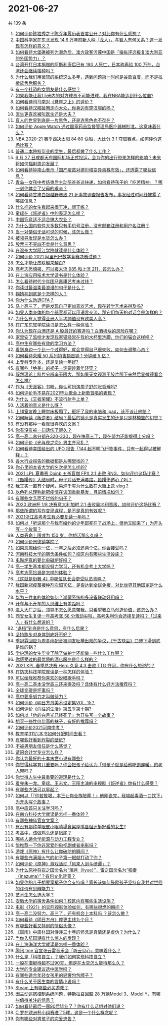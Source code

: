 # 2021-06-27

共 139 条

<!-- BEGIN -->
<!-- 最后更新时间 Sun Jun 27 2021 16:01:39 GMT+0800 (China Standard Time) -->

1. [如何评价陈独秀之子陈乔年履历表首度公开？对此你有什么感想？](https://www.zhihu.com/question/464933522)
2. [中国科学家在东北发现 14.6
   万年前新人种「龙人」，与智人有何关系？这一发现有怎样的意义？](https://www.zhihu.com/question/467654212)
3. [如何看待大堡礁被列为濒危后，澳方政客污蔑中国是「操纵评选报复澳大利亚的外国势力」？](https://www.zhihu.com/question/466643968)
4. [台湾开打日本捐赠的阿斯利康后已有 193 人死亡，日本称再给 100
   万剂，台湾还会继续接种吗？](https://www.zhihu.com/question/467768491)
5. [为什么我们用微软的系统这么多年，遇到问题第一时间是谷歌百度，而不是找微软售后服务？](https://www.zhihu.com/question/463391853)
6. [有一个社恐的女朋友是什么感觉？](https://www.zhihu.com/question/323962570)
7. [如果我能让我1.5米内的对方球员不可能进球，我在NBA能达到什么位置?](https://www.zhihu.com/question/402597076)
8. [如何看待司马南对《悬崖之上》的评价？](https://www.zhihu.com/question/462226337)
9. [如何看待汉服破圈走向大众，你身边有穿汉服的吗？](https://www.zhihu.com/question/467576874)
10. [医生更喜欢被叫医生还是大夫？](https://www.zhihu.com/question/392695588)
11. [盲人的世界到底是一片黑色，还是连黑色也不存在？](https://www.zhihu.com/question/48476818)
12. [如何评价 Apple Watch
    通过国家药品监督管理局医疗器械批准，这意味着什么？](https://www.zhihu.com/question/467625126)
13. [NBA 2020-21 赛季西决太阳 84:80 快船，大比分 3:1
    夺取赛点，如何评价这场比赛？](https://www.zhihu.com/question/468067856)
14. [普通二本院校毕业的学生，最后都做了什么工作？](https://www.zhihu.com/question/267563742)
15. [6 月 27
    日成都天府国际机场正式投运，会为你的出行带来怎样的影响？未来将如何辐射周边发展？](https://www.zhihu.com/question/467116966)
16. [如何看待钟南山表示「国产疫苗对德尔塔变异毒株有效」，还透露了哪些信息？](https://www.zhihu.com/question/467727614)
17. [青岛一女孩中考结束后主动陪爸爸送快递，如何看待孩子的「吃苦精神」？哪一刻你体会了父母的艰辛？](https://www.zhihu.com/question/466719905)
18. [如何看待甘肃白银越野赛致 21
    死事故调查报告发布，事发经过时间线披露了哪些信息？](https://www.zhihu.com/question/467819232)
19. [什么样的女生看起来很干净，很干练？](https://www.zhihu.com/question/23796174)
20. [童瑶在《叛逆者》中的表现怎么样？](https://www.zhihu.com/question/463850620)
21. [中国究竟适不适合搞大农业？](https://www.zhihu.com/question/323105287)
22. [为什么国内软件大多数只有手机号注册，没有邮箱注册和用户名注册？](https://www.zhihu.com/question/331360215)
23. [当一对情侣无话可说的时候，该怎么做？](https://www.zhihu.com/question/280272233)
24. [被领导发现是水货怎么办？](https://www.zhihu.com/question/449779149)
25. [股票三不买四不卖是什么意思？](https://www.zhihu.com/question/453247969)
26. [在温州大学瓯江学院就读是什么体验？](https://www.zhihu.com/question/401647691)
27. [如何评价 2021 阿里巴巴数学竞赛决赛试题？](https://www.zhihu.com/question/467903915)
28. [怎么才能让皮肤越来越白?](https://www.zhihu.com/question/458127901)
29. [高考志愿填报，可以报末流 985 和上流 211，该怎么办？](https://www.zhihu.com/question/466861114)
30. [在上海应用技术大学读书是什么体验？](https://www.zhihu.com/question/62082173)
31. [怎么看待时代少年团马嘉祺艺考未过线？](https://www.zhihu.com/question/467985728)
32. [你读过最温柔最浪漫的句子是什么？](https://www.zhihu.com/question/454087703)
33. [鞠婧祎到底是个怎样的人？](https://www.zhihu.com/question/451531217)
34. [你为什么劝退CFA？](https://www.zhihu.com/question/452285810)
35. [马上高三了，但是发现自己更加喜欢艺术，现在转学艺术来得及吗?](https://www.zhihu.com/question/462182951)
36. [如果人类身体的每个器官都可以用语言交流，那它们每天的对话会是怎样的？](https://www.zhihu.com/question/454951661)
37. [为什么有人觉得亚洲人平均颜值没有欧美人高？](https://www.zhihu.com/question/433666039)
38. [在广东东软学院读书是怎么样一种体验？](https://www.zhihu.com/question/36540493)
39. [你认为现在白酒还是 A 股最好的赛道吗？白酒板块的风险在哪？](https://www.zhihu.com/question/467530165)
40. [家里安了监控才发现我家猫经常在我的水杯里洗脚，你们的猫会这样吗？](https://www.zhihu.com/question/459983017)
41. [高中生有哪些有效的学习方法？](https://www.zhihu.com/question/287399896)
42. [看到身边一个比一个过得好，就会觉得自己很失败，如何去调整心态？](https://www.zhihu.com/question/466214937)
43. [如何看待荣耀 50 系列销售额首销 1 分钟破 5 亿？](https://www.zhihu.com/question/467418330)
44. [上专科专升本，还是复读一年好?](https://www.zhihu.com/question/313595217)
45. [有哪些「绝美」的裙子一定要趁着年轻穿？](https://www.zhihu.com/question/372236949)
46. [既然理论上胶片分辨率无限大，那如果天文观测用胶片照下来然后显微镜看会怎么样?](https://www.zhihu.com/question/453975780)
47. [作为《天涯客》书粉，你认可扮演周子舒的张哲瀚吗?](https://www.zhihu.com/question/461068478)
48. [如何评价毛不易在2021毕业歌会上新歌首唱的表现？](https://www.zhihu.com/question/467985173)
49. [为什么《王者荣耀》不流行射手上单？](https://www.zhihu.com/question/460375616)
50. [人活着的意义是什么呀？](https://www.zhihu.com/question/429431634)
51. [上铺室友晚上睡觉床板塌了，砸坏了我的电脑和
    ipad，该不该让他赔？](https://www.zhihu.com/question/460572374)
52. [如何解读《叛逆者》结局？最后的镜头是真实发生的还是只是林楠笙的幻觉？](https://www.zhihu.com/question/467937765)
53. [有没有那种一看就很喜欢的文案？](https://www.zhihu.com/question/463105813)
54. [你有没有被一句话伤了很久？](https://www.zhihu.com/question/463837349)
55. [高一高二总分都在320-330，现在快高三了，现在努力还能提得上分吗？](https://www.zhihu.com/question/463889438)
56. [如何评价《光与夜之恋》男主齐司礼？](https://www.zhihu.com/question/466812216)
57. [如何看待美国给出的 UFO 报告「144
    起不明飞行物事件，只有一起得以被解释」？](https://www.zhihu.com/question/467298489)
58. [各大行业报告的数据都是从哪里找的？](https://www.zhihu.com/question/67387122)
59. [你心里的本省大学的名次是怎么样的?](https://www.zhihu.com/question/410179653)
60. [2021 LPL 夏季赛 Doinb 五杀盲僧 FPX 2:1 击败
    RNG，如何评价这场比赛？](https://www.zhihu.com/question/467927415)
61. [《甄嬛传》大结局时，母子对话充满套路，甄嬛伤透心了吗？](https://www.zhihu.com/question/404317643)
62. [我其实一直有个疑问，易烊千玺为什么敢在大街上录 vlog？](https://www.zhihu.com/question/464875636)
63. [以色列总理称新冠疫情在该国重新暴发，目前情况如何？](https://www.zhihu.com/question/466765546)
64. [有哪些文艺而不烂俗的句子？](https://www.zhihu.com/question/384858847)
65. [2020 欧洲杯 1/8 决赛意大利加时 2:1
    击败奥地利晋级，如何评价这场比赛？](https://www.zhihu.com/question/468049116)
66. [那些所谓的写作变现课程，是不是真的有效呢？](https://www.zhihu.com/question/461400447)
67. [2021浙江高考考生有必要复读一年吗？](https://www.zhihu.com/question/466107095)
68. [如何以「听说那个与我有婚约的少年郎死在了战场上，但他又回来了」为开头写一个故事？](https://www.zhihu.com/question/459096689)
69. [人类寿命上限或为 150 岁，你想活那么久吗？](https://www.zhihu.com/question/466968884)
70. [如何评价景德镇学院？](https://www.zhihu.com/question/24931592)
71. [如果恶魔给你一亿，一年之后必须还两个亿，你会接受吗？](https://www.zhihu.com/question/392418796)
72. [河南科技大学的宿舍条件如何？校区内有哪些生活设施？](https://www.zhihu.com/question/326856562)
73. [电陶炉真的要比电磁炉好吗？](https://www.zhihu.com/question/381245384)
74. [高一学生基本都没努力学习，还有机会考上大学吗？](https://www.zhihu.com/question/465637082)
75. [高考志愿捡漏是怎样的体验？](https://www.zhihu.com/question/59549503)
76. [《这就是街舞 4》中哪位队长会更受队员青睐？](https://www.zhihu.com/question/466348692)
77. [我国新冠疫苗接种剂次超10亿，是否达到全民免疫，对比世界其他国家是什么水平？](https://www.zhihu.com/question/466845525)
78. [华为三件套的体验如何？鸿蒙系统的多设备联动好用吗？](https://www.zhihu.com/question/467709448)
79. [开车与不开车的人思维上有差距吗？](https://www.zhihu.com/question/466319507)
80. [进入大厂之后，领导不怎么愿意带我，只希望我立马创造价值，该怎么办？](https://www.zhihu.com/question/466550532)
81. [西安女生复读一年高考涨 58
    分激动尖叫，高考失利你会选择复读吗？「过来人」有什么想说的？](https://www.zhihu.com/question/467509623)
82. [“退档”到底是什么意思，有什么后果？](https://www.zhihu.com/question/331780490)
83. [坚持跑步对身体到底好不好？](https://www.zhihu.com/question/461618978)
84. [季冠霖回应为周冬雨配音被网友吐槽出戏的争议，《千古玦尘》口碑下滑到底是谁的锅？](https://www.zhihu.com/question/467423413)
85. [学护理的女生毕业了除了做护士还能做一些什么工作啊？](https://www.zhihu.com/question/314606195)
86. [你感受过的最优质的酒店服务是什么样的？](https://www.zhihu.com/question/36082879)
87. [2021 KPL 春季总决赛 Hero 久竞 4:3 击败 TTG
    夺冠，你有什么想说的？](https://www.zhihu.com/question/467891041)
88. [在防灾科技学院就读是一种怎样的体验？](https://www.zhihu.com/question/47811855)
89. [可以给我推荐你喜欢的说唱歌手吗？](https://www.zhihu.com/question/457551476)
90. [高一高二基本没学高三还来得及吗？具体有什么好方法推荐吗？](https://www.zhihu.com/question/465620153)
91. [全球变暖是坏事吗？](https://www.zhihu.com/question/290575660)
92. [高中要多努力才叫做努力？](https://www.zhihu.com/question/60440328)
93. [如何评价《明日方舟美术设定集VOL. 1》？](https://www.zhihu.com/question/467858109)
94. [如何评价《向往的生活》第五季第十期?](https://www.zhihu.com/question/466097156)
95. [如何以「他的白月光已经死了」为开头写一个故事？](https://www.zhihu.com/question/435179014)
96. [想买一些性价比高的袜子，有好的推荐吗？](https://www.zhihu.com/question/32272388)
97. [如何评价2021河南中考？](https://www.zhihu.com/question/466137266)
98. [教育学311六本书如何分配时间去看？](https://www.zhihu.com/question/438835540)
99. [有哪些好看到炸裂的壁纸?](https://www.zhihu.com/question/425110846)
100. [不被男朋友信任是什么感觉？](https://www.zhihu.com/question/464707364)
101. [请问会计学专业怎么样？](https://www.zhihu.com/question/331281323)
102. [你认为最好的十本末世小说有哪些?](https://www.zhihu.com/question/403545900)
103. [你觉得科学育儿重要吗？你会把孩子给认为「带孩子就是给他吃饱穿暖」的老人带吗？](https://www.zhihu.com/question/464732842)
104. [你觉得人生中最重要的道理是什么？](https://www.zhihu.com/question/465627192)
105. [看完朱一龙、童瑶、王志文、王阳主演的电视剧《叛逆者》你有什么感受？](https://www.zhihu.com/question/456962938)
106. [有哪些方法可以早起？](https://www.zhihu.com/question/466318823)
107. [如何以「『你若敢喝，本王让你全族陪葬！』他刚说完，我端起毒酒一口饮下」为开头写个故事？](https://www.zhihu.com/question/454829891)
108. [高中应该只关注学习吗？](https://www.zhihu.com/question/464840911)
109. [在南方科技大学就读是怎样一番体验？](https://www.zhihu.com/question/24365361)
110. [有哪些神仙官宣文案？](https://www.zhihu.com/question/449182426)
111. [有没有那种单眼皮小眼睛塌鼻梁厚嘴唇但还挺好看的女生?](https://www.zhihu.com/question/312374216)
112. [考高中，该做鸡头还是凤尾？](https://www.zhihu.com/question/464821888)
113. [哪些人适合学能源与动力工程专业？](https://www.zhihu.com/question/404778160)
114. [能推荐一下你非常爱的电视剧或者电影吗？](https://www.zhihu.com/question/460849272)
115. [游戏《原神》有什么让你破防的瞬间？](https://www.zhihu.com/question/466342008)
116. [有哪些充满烟火气的句子第一眼就打动了你？](https://www.zhihu.com/question/357326082)
117. [如何评价《原神》游戏活动「风来人剑斗绮谭」？](https://www.zhihu.com/question/467734737)
118. [为什么原神将岩之国命名为“璃月（liyue）”，雷之国命名为“稻妻（inazuma）”？有何文化背景？](https://www.zhihu.com/question/466559443)
119. [如果你的儿子想要穿裙子你会支持吗？家长该如何鼓励孩子坚持自我并对世俗的评价有思辨能力？](https://www.zhihu.com/question/467775786)
120. [艺术生怎么选大学？](https://www.zhihu.com/question/406801194)
121. [安徽大学的宿舍条件如何？校区内有哪些生活设施？](https://www.zhihu.com/question/326840249)
122. [电影《1921》的实际观影体验如何，有哪些很燃的瞬间？](https://www.zhihu.com/question/467463563)
123. [高一高二没努力，高三了，还有机会上本科吗 ？该怎么做？](https://www.zhihu.com/question/466443276)
124. [如何看待《明日方舟》停更主线九个月？](https://www.zhihu.com/question/467117827)
125. [有哪些好看又特别的情侣头像？](https://www.zhihu.com/question/361074548)
126. [《雷雨》中周朴园对侍萍三十年的怀念是真情还是虚伪？为什么？](https://www.zhihu.com/question/380155608)
127. [当你入坑国潮有什么惊人的发现？](https://www.zhihu.com/question/463164713)
128. [在上海海洋大学就读是怎样一番体验？](https://www.zhihu.com/question/29678076)
129. [腾讯 tme 官宣张云雷音乐会「听云见心」意味着什么？](https://www.zhihu.com/question/467549652)
130. [什么是「科技自立」？我们如何实现科技自立？](https://www.zhihu.com/question/458853728)
131. [一般在潜艇待超不过90天，但是在太空怎么能待那么久？](https://www.zhihu.com/question/465762854)
132. [大学的专业建议选中医学吗？](https://www.zhihu.com/question/463493627)
133. [有哪些适合年轻女孩用的轻奢包包牌子？](https://www.zhihu.com/question/35179909)
134. [有什么关于医生类的言情小说吗？](https://www.zhihu.com/question/266364937)
135. [Steam 上有哪些必买游戏？](https://www.zhihu.com/question/35296900)
136. [因主动巡航控制系统问题，特斯拉召回超 28 万辆Model 3、Model
     Y，有哪些值得关注的信息？](https://www.zhihu.com/question/467798045)
137. [如何看待最后一届90后毕业了？你有什么话想对他们说？](https://www.zhihu.com/question/467748410)
138. [C 罗在欧洲杯小组赛进了5球，这是一个什么概念呢？](https://www.zhihu.com/question/467069907)
139. [你有哪些对男孩子的恋爱忠告？](https://www.zhihu.com/question/293676302)

<!-- END -->
